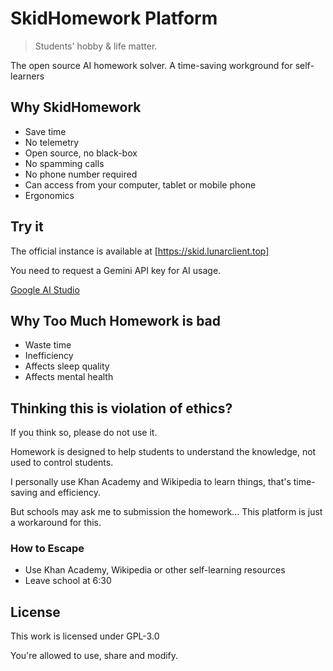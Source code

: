 # SkidHomework Platform

> Students' hobby & life matter.

The open source AI homework solver. A time-saving workground for self-learners

## Why SkidHomework

- Save time
- No telemetry
- Open source, no black-box
- No spamming calls
- No phone number required
- Can access from your computer, tablet or mobile phone
- Ergonomics

## Try it

The official instance is available at [https://skid.lunarclient.top]

You need to request a Gemini API key for AI usage.

[Google AI Studio](https://aistudio.google.com/api-keys)

## Why Too Much Homework is bad

- Waste time
- Inefficiency
- Affects sleep quality
- Affects mental health

## Thinking this is violation of ethics?

If you think so, please do not use it.

Homework is designed to help students to understand the knowledge,
not used to control students.

I personally use Khan Academy and Wikipedia to learn things,
that's time-saving and efficiency.

But schools may ask me to submission the homework...
This platform is just a workaround for this.

### How to Escape

- Use Khan Academy, Wikipedia or other self-learning resources
- Leave school at 6:30

## License

This work is licensed under GPL-3.0

You're allowed to use, share and modify.
